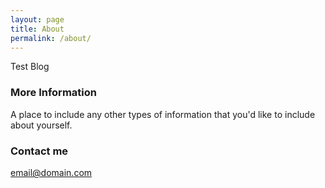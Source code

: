 ```yaml
---
layout: page
title: About
permalink: /about/
---
```


Test Blog

### More Information

A place to include any other types of information that you'd like to include about yourself.

### Contact me

[email@domain.com](mailto:email@domain.com)
